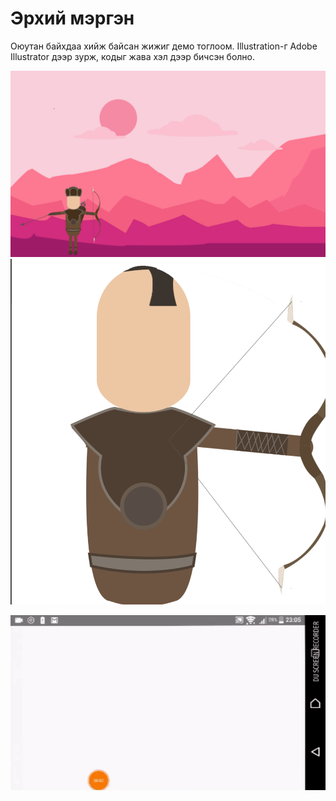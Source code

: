# Эрхий мэргэн 
Оюутан байхдаа хийж байсан жижиг демо тоглоом. Illustration-г Adobe Illustrator дээр зурж, кодыг жава хэл дээр бичсэн болно.


![Эрхий мэргэн illustrator](demo/1.png)
![Эрхий мэргэн illustrator](demo/2.png)

![Эрхий мэргэн Demo](demo/demo.gif)
